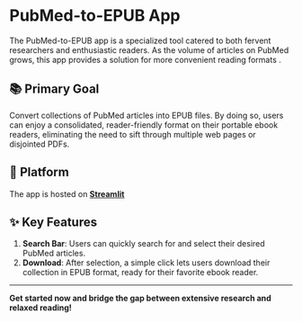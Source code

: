 # PubMed-to-EPUB App

The PubMed-to-EPUB app is a specialized tool catered to both fervent researchers and enthusiastic readers. As the volume of articles on PubMed grows, this app provides a solution for more convenient reading formats .

## 📚 Primary Goal
Convert collections of PubMed articles into EPUB files. By doing so, users can enjoy a consolidated, reader-friendly format on their portable ebook readers, eliminating the need to sift through multiple web pages or disjointed PDFs.

## 🚀 Platform
The app is hosted on [**Streamlit**](https://pubmed2epub.streamlit.app/)

## ✨ Key Features
1. **Search Bar**: Users can quickly search for and select their desired PubMed articles.
2. **Download**: After selection, a simple click lets users download their collection in EPUB format, ready for their favorite ebook reader.

---

**Get started now and bridge the gap between extensive research and relaxed reading!**
